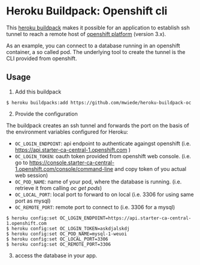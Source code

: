 # Heroku Buildpack: Openshift cli

This [heroku buildpack](https://devcenter.heroku.com/articles/buildpacks) makes it possible for an application to establish ssh tunnel to reach a remote host of [openshift platform](https://www.openshift.com/) (version 3.x).

As an example, you can connect to a database running in an openshift container, a so called pod. The underlying tool to create the tunnel is the CLI provided from openshift.

## Usage

1. Add this buildpack 

```console
$ heroku buildpacks:add https://github.com/mwiede/heroku-buildpack-oc
```

2. Provide the configuration

The buildpack creates an ssh tunnel and forwards the port on the basis of the environment variables configured for Heroku:

- ``OC_LOGIN_ENDPOINT``: api endpoint to authenticate againgst openshift (i.e. https://api.starter-ca-central-1.openshift.com )
- ``OC_LOGIN_TOKEN``: oauth token provided from openshift web console. (i.e. go to https://console.starter-ca-central-1.openshift.com/console/command-line and copy token of you actual web session)
- ``OC_POD_NAME``: name of your pod, where the database is running. (i.e. retrieve it from calling _oc get pods_)
- ``OC_LOCAL_PORT``: local port to forward to on local (i.e. 3306 for using same port as mysql)
- ``OC_REMOTE_PORT``: remote port to connect to (i.e. 3306 for a mysql)

```console
$ heroku config:set OC_LOGIN_ENDPOINT=https://api.starter-ca-central-1.openshift.com 
$ heroku config:set OC_LOGIN_TOKEN=askdjalskdj 
$ heroku config:set OC_POD_NAME=mysql-1-weuoi 
$ heroku config:set OC_LOCAL_PORT=3306 
$ heroku config:set OC_REMOTE_PORT=3306
```

3. access the database in your app.

